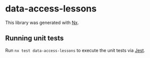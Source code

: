 # data-access-lessons

This library was generated with [Nx](https://nx.dev).

## Running unit tests

Run `nx test data-access-lessons` to execute the unit tests via [Jest](https://jestjs.io).
